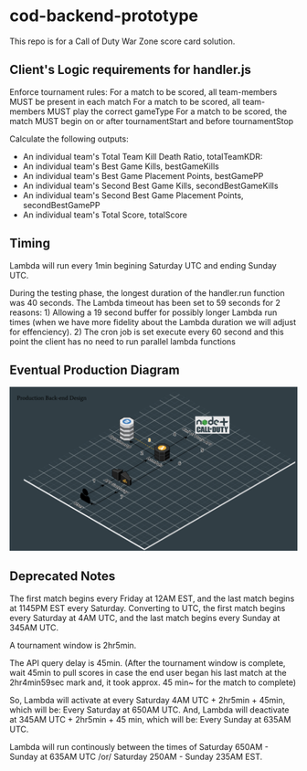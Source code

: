 # cod-backend-prototype
This repo is for a Call of Duty War Zone score card solution.

## Client's Logic requirements for handler.js

Enforce tournament rules:
For a match to be scored, all team-members MUST be present in each match
For a match to be scored, all team-members MUST play the correct gameType
For a match to be scored, the match MUST begin on or after tournamentStart and before tournamentStop


Calculate the following outputs:
- An individual team's Total Team Kill Death Ratio, totalTeamKDR:
- An individual team's Best Game Kills, bestGameKills
- An individual team's Best Game Placement Points, bestGamePP
- An individual team's Second Best Game Kills, secondBestGameKills
- An individual team's Second Best Game Placement Points, secondBestGamePP
- An individual team's Total Score, totalScore


## Timing
Lambda will run every 1min begining Saturday UTC and ending Sunday UTC.

During the testing phase, the longest duration of the handler.run function was 40 seconds. The Lambda timeout has been set to 59 seconds for 2 reasons: 1) Allowing a 19 second buffer for possibly longer Lambda run times (when we have more fidelity about the Lambda duration we will adjust for effenciency). 2) The cron job is set execute every 60 second and this point the client has no need to run parallel lambda functions

## Eventual Production Diagram
![alt text](https://github.com/tom-crypto/cod-backend-prototype/blob/main/eventualProductionDiagram.png)

## Deprecated Notes
The first match begins every Friday at 12AM EST, and the last match begins at 1145PM EST every Saturday. Converting to UTC, the first match begins every Saturday at 4AM UTC, and the last match begins every Sunday at 345AM UTC.

A tournament window is 2hr5min.

The API query delay is 45min. (After the tournament window is complete, wait 45min to pull scores in case the end user began his last match at the 2hr4min59sec mark and, it took approx. 45 min~ for the match to complete)

So, Lambda will activate at every Saturday 4AM UTC + 2hr5min + 45min, which will be: Every Saturday at 650AM UTC. And, Lambda will deactivate at 345AM UTC + 2hr5min + 45 min, which will be: Every Sunday at 635AM UTC. 

Lambda will run continously between the times of Saturday 650AM - Sunday at 635AM UTC /or/ Saturday 250AM - Sunday 235AM EST.
